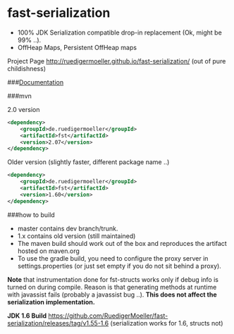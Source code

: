 fast-serialization
==================

* 100% JDK Serialization compatible drop-in replacement (Ok, might be 99% ..).
* OffHeap Maps, Persistent OffHeap maps

Project Page http://ruedigermoeller.github.io/fast-serialization/  (out of pure childishness)

###[Documentation](https://github.com/RuedigerMoeller/fast-serialization/wiki)

###mvn

2.0 version
```.xml
<dependency>
    <groupId>de.ruedigermoeller</groupId>
    <artifactId>fst</artifactId>
    <version>2.07</version>
</dependency>
```

Older version (slightly faster, different package name ..)
```.xml
<dependency>
    <groupId>de.ruedigermoeller</groupId>
    <artifactId>fst</artifactId>
    <version>1.60</version>
</dependency>
```

###how to build 

* master contains dev branch/trunk.
* 1.x contains old version (still maintained)
* The maven build should work out of the box and reproduces the artifact hosted on maven.org
* To use the gradle build, you need to configure the proxy server in settings.properties (or just set empty if you do not sit behind a proxy).

<b>Note</b> that instrumentation done for fst-structs works only if debug info is turned on during compile. Reason is that generating methods at runtime with javassist fails (probably a javassist bug ..). 
<b>This does not affect the serialization implementation. </b>

<b>JDK 1.6 Build</b>
https://github.com/RuedigerMoeller/fast-serialization/releases/tag/v1.55-1.6
(serialization works for 1.6, structs not)
